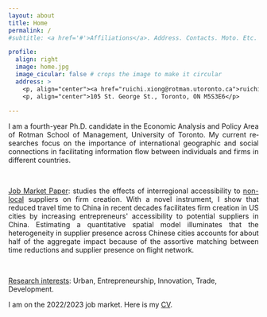 ```yaml
---
layout: about
title: Home
permalink: /
#subtitle: <a href='#'>Affiliations</a>. Address. Contacts. Moto. Etc.

profile:
  align: right
  image: home.jpg
  image_cicular: false # crops the image to make it circular
  address: >
    <p, align="center"><a href="ruichi.xiong@rotman.utoronto.ca">ruichi.xiong@rotman.utoronto.ca</a> </p>
    <p, align="center">105 St. George St., Toronto, ON M5S3E6</p>
    
---
```


<article lang="en">
<p style="text-align: justify">I am a fourth-year Ph.D. candidate in the Economic Analysis and Policy Area of Rotman School of Management, University of Toronto. My current researches focus on the importance of international geographic and social connections in facilitating information flow between individuals and firms in different countries.</p>
</article>

<p>&nbsp;</p>

<p style="text-align: justify"><ins>Job Market Paper</ins>: studies the effects of interregional accessibility to <ins>non-local</ins> suppliers on firm creation. With a novel instrument, I show that reduced travel time to China in recent decades facilitates firm creation in US cities by increasing entrepreneurs' accessibility to potential suppliers in China. Estimating a quantitative spatial model illuminates that the heterogeneity in supplier presence across Chinese cities accounts for about half of the aggregate impact because of the assortive matching between time reductions and supplier presence on flight network.</p>

<p>&nbsp;</p>

<ins>Research interests</ins>: Urban, Entrepreneurship, Innovation, Trade, Development.

I am on the 2022/2023 job market. Here is my <a href="{{ site.url }}/assets/pdf/cv.pdf" target="_blank">CV</a>.
